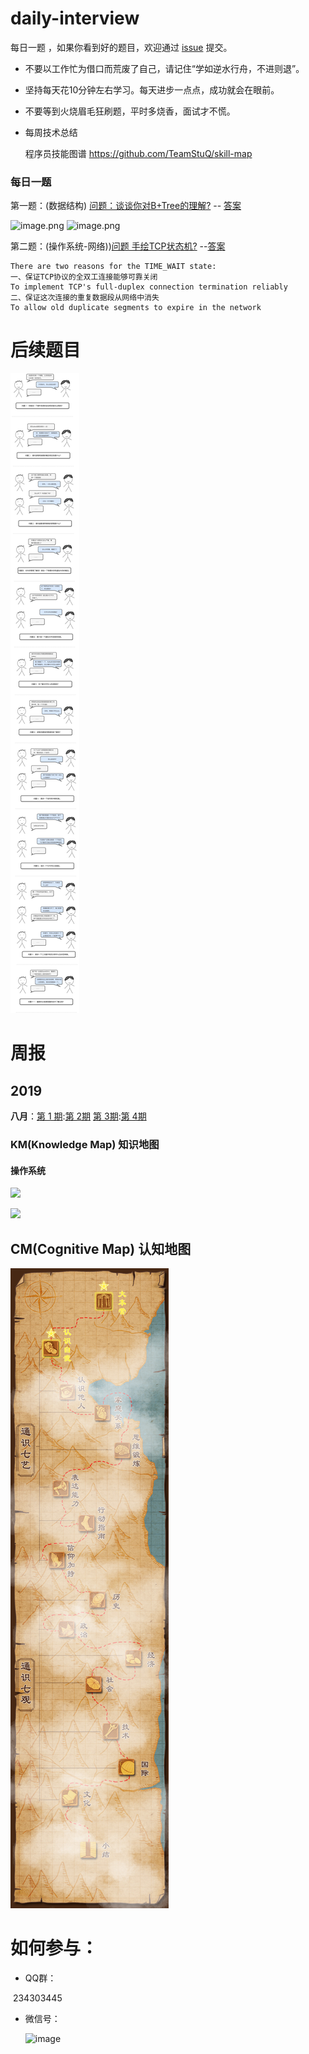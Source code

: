 


# daily-interview 

每日一题 ，如果你看到好的题目，欢迎通过 [issue](https://github.com/wangcy6/weekly/issues/) 提交。

- 不要以工作忙为借口而荒废了自己，请记住“学如逆水行舟，不进则退”。
- 坚持每天花10分钟左右学习。每天进步一点点，成功就会在眼前。
- 不要等到火烧眉毛狂刷题，平时多烧香，面试才不慌。

- 每周技术总结

  程序员技能图谱 https://github.com/TeamStuQ/skill-map


###  每日一题


第一题：(数据结构) [问题：谈谈你对B+Tree的理解?](daily-interview/3.你对B+Tree的理解.md) -- [答案](https://mp.weixin.qq.com/s/gM97XLcB0JMI_a2m8UuNpg)

![image.png](https://upload-images.jianshu.io/upload_images/1837968-d5d5e7db85a22ec2.png?imageMogr2/auto-orient/strip%7CimageView2/2/w/1240)
![image.png](https://upload-images.jianshu.io/upload_images/1837968-c2aa6ae4762bbc12.png?imageMogr2/auto-orient/strip%7CimageView2/2/w/1240)


第二题：(操作系统-网络))[问题 手绘TCP状态机?](daily-interview/3.你对B+Tree的理解.md) --[答案](https://mp.weixin.qq.com/s/zVGKBkZ_jzOrowS5k0a7rg)
~~~
There are two reasons for the TIME_WAIT state:
一、保证TCP协议的全双工连接能够可靠关闭
To implement TCP's full-duplex connection termination reliably
二、保证这次连接的重复数据段从网络中消失
To allow old duplicate segments to expire in the network
~~~

# 后续题目
![操作系统十一问题](./images/201909/ask11.jpg)

# 周报

## 2019

**八月**：[第 1 期](https://www.jianshu.com/p/681b70df9320):[第 2期](https://www.jianshu.com/p/a735b8ae3ac3)  [第 3期](https://www.jianshu.com/p/4d3f6062b97):[第 4期](https://mp.weixin.qq.com/s/JguScQhyAeAQK5ZFxqey7w)


### KM(Knowledge Map)  知识地图

#### 操作系统




![](https://user-images.githubusercontent.com/5937331/63406364-3cd17880-c41c-11e9-8727-cb21d1f01f38.png)

![](https://user-images.githubusercontent.com/5937331/63406010-28d94700-c41b-11e9-8e58-b203a09138d6.png)

## CM(Cognitive Map)  认知地图



![微信图片_20190117214437](./images/微信图片_20190117214437.jpg)







# 如何参与：

- QQ群：

​        234303445

- 微信号：

  

  ![image](https://user-images.githubusercontent.com/5937331/63406734-4f987d00-c41d-11e9-84f1-a527dd6cd5fe.png)






